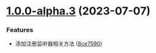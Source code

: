 # [1.0.0-alpha.3](https://github.com/CJGroup/justchat-service/compare/v1.0.0-alpha.2...v1.0.0-alpha.3) (2023-07-07)


### Features

* 添加注册监听器相关方法 ([8ce7590](https://github.com/CJGroup/justchat-service/commit/8ce759025804242af5cf6c416353725886e6dfc0))
